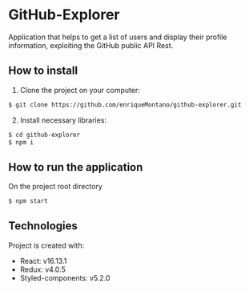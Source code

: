 # GitHub-Explorer

Application that helps to get a list of users and display their profile information, exploiting the GitHub public API Rest.

## How to install

1. Clone the project on your computer:

```bash
$ git clone https://github.com/enriqueMontano/github-explorer.git
```

2. Install necessary libraries:

```bash
$ cd github-explorer
$ npm i
```

## How to run the application

On the project root directory

```bash
$ npm start
```

## Technologies

Project is created with:

- React: v16.13.1
- Redux: v4.0.5
- Styled-components: v5.2.0
